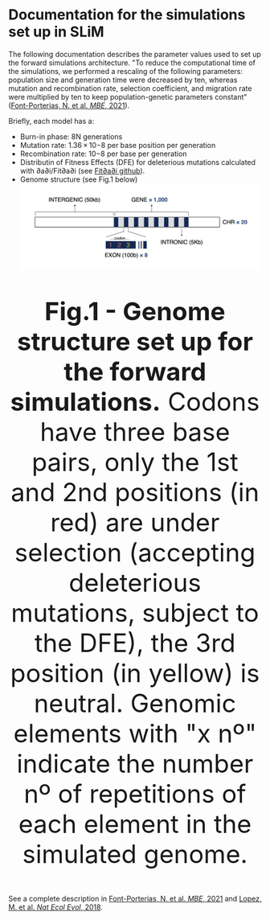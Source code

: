 # Documentation for the simulations set up in SLiM

The following documentation describes the parameter values used to set up the forward simulations architecture. "To reduce the computational time of the simulations, we performed a rescaling of the following parameters: population size and generation time were decreased by ten, whereas mutation and recombination rate, selection coefficient, and migration rate were multiplied by ten to keep population-genetic parameters constant" ([Font-Porterias, N. et al. *MBE*, 2021](https://doi.org/10.1093/molbev/msab070)). 

Briefly, each model has a:
- Burn-in phase: 8N generations
- Mutation rate: 1.36 × 10−8 per base position per generation
- Recombination rate:  10−8 per base per generation
- Distributin of Fitness Effects (DFE) for deleterious mutations calculated with ∂a∂i/Fit∂a∂i (see [Fit∂a∂i github](https://github.com/LohmuellerLab/fitdadi)). 
- Genome structure (see Fig.1 below)
![Genome_structure](Genome_structure.png)

<div align="center" style="font-size:50px;">

  **Fig.1 - Genome structure set up for the forward simulations.** Codons have three base pairs, only the 1st and 2nd positions (in red) are under selection (accepting deleterious mutations, subject to the DFE), the 3rd position (in yellow) is neutral. Genomic elements with "x nº" indicate the number nº of repetitions of each element in the simulated genome.
  
</div> 



See a complete description in [Font-Porterias, N. et al. *MBE*, 2021](https://doi.org/10.1093/molbev/msab070) and [Lopez, M. et al. *Nat Ecol Evol*, 2018](https://doi.org/10.1038/s41559-018-0496-4).

